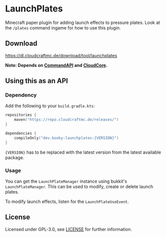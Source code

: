 # LaunchPlates

Minecraft paper plugin for adding launch effects to pressure plates. Look at the `/plates` command ingame
for how to use this plugin.

## Download

https://dl.cloudcraftmc.de/download/tool/launchplates

**Note: Depends on [CommandAPI](https://commandapi.jorel.dev/)
and [CloudCore](https://github.com/CloudCraftProjects/CloudCore/).**

## Using this as an API

### Dependency

Add the following to your `build.gradle.kts`:

```kotlin
repositories {
    maven("https://repo.cloudcraftmc.de/releases/")
}

dependencies {
    compileOnly("dev.booky:launchplates:{VERSION}")
}
```

`{VERSION}` has to be replaced with the latest version from the latest available package.

### Usage

You can get the `LaunchPlateManager` instance using bukkit's `LaunchPlateManager`.
This can be used to modify, create or delete launch plates.

To modify launch effects, listen for the `LaunchPlateUseEvent`.

## License

Licensed under GPL-3.0, see [LICENSE](./LICENSE) for further information.
